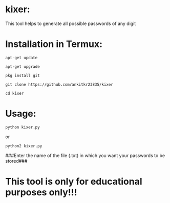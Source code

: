 # kixer:
This tool helps to generate all possible passwords of any digit
# Installation in Termux:
```
apt-get update

apt-get upgrade

pkg install git

git clone https://github.com/ankitkr23835/kixer

cd kixer
```

# Usage:
```
python kixer.py
```
or
```
python2 kixer.py
```
###Enter the name of the file (.txt) in which you want your passwords to be stored###








# This tool is only for educational purposes only!!!

